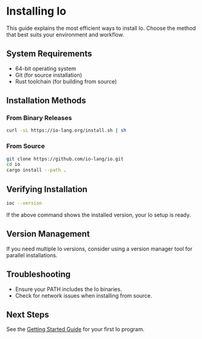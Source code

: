 # Installing Io

This guide explains the most efficient ways to install Io. Choose the method that best suits your environment and workflow.

## System Requirements

- 64-bit operating system
- Git (for source installation)
- Rust toolchain (for building from source)

## Installation Methods

### From Binary Releases

```bash
curl -sL https://io-lang.org/install.sh | sh
```

### From Source

```bash
git clone https://github.com/io-lang/io.git
cd io
cargo install --path .
```

## Verifying Installation

```bash
ioc --version
```
If the above command shows the installed version, your Io setup is ready.

## Version Management
If you need multiple Io versions, consider using a version manager tool for parallel installations.

## Troubleshooting
- Ensure your PATH includes the Io binaries.
- Check for network issues when installing from source.

## Next Steps

See the [Getting Started Guide](./first-steps.md) for your first Io program.
